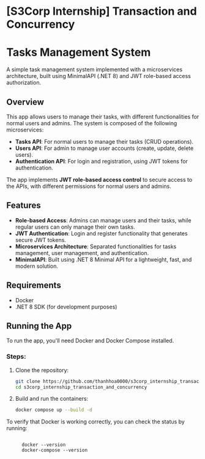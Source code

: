 # [S3Corp Internship] Transaction and Concurrency
# Tasks Management System

A simple task management system implemented with a microservices architecture, built using MinimalAPI (.NET 8) and JWT role-based access authorization.

## Overview

This app allows users to manage their tasks, with different functionalities for normal users and admins. The system is composed of the following microservices:

- **Tasks API**: For normal users to manage their tasks (CRUD operations).
- **Users API**: For admin to manage user accounts (create, update, delete users).
- **Authentication API**: For login and registration, using JWT tokens for authentication.

The app implements **JWT role-based access control** to secure access to the APIs, with different permissions for normal users and admins.

## Features

- **Role-based Access**: Admins can manage users and their tasks, while regular users can only manage their own tasks.
- **JWT Authentication**: Login and register functionality that generates secure JWT tokens.
- **Microservices Architecture**: Separated functionalities for tasks management, user management, and authentication.
- **MinimalAPI**: Built using .NET 8 Minimal API for a lightweight, fast, and modern solution.

## Requirements

- Docker
- .NET 8 SDK (for development purposes)

## Running the App

To run the app, you'll need Docker and Docker Compose installed.

### Steps:

1. Clone the repository:
    ```bash
    git clone https://github.com/thanhhoa0000/s3corp_internship_transaction_and_concurrency
    cd s3corp_internship_transaction_and_concurrency
    ```

2. Build and run the containers:
    ```bash
    docker compose up --build -d
    ```

To verify that Docker is working correctly, you can check the status by running:
<div style="margin-left: 40px;">
<pre><code class="language-bash">
docker --version
docker-compose --version
</code></pre>
</div>
